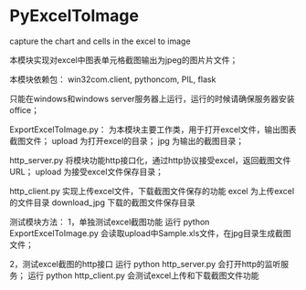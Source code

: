 # PyExcelToImage
 capture the chart and cells in the excel  to image
 
 本模块实现对excel中图表单元格截图输出为jpeg的图片片文件；
 
 本模块依赖包：
 win32com.client, pythoncom, PIL, flask
 
 只能在windows和windows server服务器上运行，运行的时候请确保服务器安装office；
 
 ExportExcelToImage.py： 为本模块主要工作类，用于打开excel文件，输出图表截图文件；
 upload 为打开excel的目录；
 jpg 为输出的截图目录；

http_server.py 将模块功能http接口化，通过http协议接受excel，返回截图文件URL；
upload 为接受excel文件保存目录；

http_client.py 实现上传excel文件，下载截图文件保存的功能
excel  为上传excel的文件目录
download_jpg 下载的截图文件保存目录

测试模块方法：
1，单独测试excel截图功能
运行 python ExportExcelToImage.py 会读取upload中Sample.xls文件，在jpg目录生成截图文件；

2，测试excel截图的http接口
运行 python http_server.py  会打开http的监听服务；
运行 python http_client.py  会测试excel上传和下载截图文件功能

